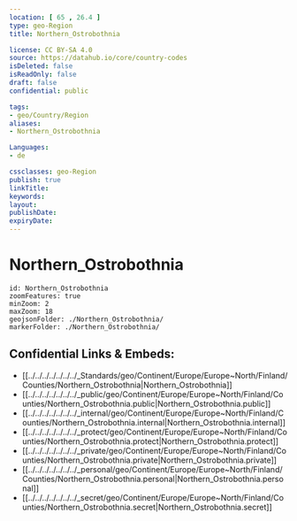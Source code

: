 ```yaml
---
location: [ 65 , 26.4 ] 
type: geo-Region
title: Northern_Ostrobothnia

license: CC BY-SA 4.0
source: https://datahub.io/core/country-codes
isDeleted: false
isReadOnly: false
draft: false
confidential: public

tags:
- geo/Country/Region
aliases:
- Northern_Ostrobothnia

Languages:
- de

cssclasses: geo-Region
publish: true
linkTitle: 
keywords: 
layout: 
publishDate: 
expiryDate: 
---
```


# Northern_Ostrobothnia

```leaflet
id: Northern_Ostrobothnia
zoomFeatures: true 
minZoom: 2 
maxZoom: 18
geojsonFolder: ./Northern_Ostrobothnia/
markerFolder: ./Northern_Ostrobothnia/
```


## Confidential Links & Embeds: 
- [[../../../../../../../_Standards/geo/Continent/Europe/Europe~North/Finland/Counties/Northern_Ostrobothnia|Northern_Ostrobothnia]] 
- [[../../../../../../../_public/geo/Continent/Europe/Europe~North/Finland/Counties/Northern_Ostrobothnia.public|Northern_Ostrobothnia.public]] 
- [[../../../../../../../_internal/geo/Continent/Europe/Europe~North/Finland/Counties/Northern_Ostrobothnia.internal|Northern_Ostrobothnia.internal]] 
- [[../../../../../../../_protect/geo/Continent/Europe/Europe~North/Finland/Counties/Northern_Ostrobothnia.protect|Northern_Ostrobothnia.protect]] 
- [[../../../../../../../_private/geo/Continent/Europe/Europe~North/Finland/Counties/Northern_Ostrobothnia.private|Northern_Ostrobothnia.private]] 
- [[../../../../../../../_personal/geo/Continent/Europe/Europe~North/Finland/Counties/Northern_Ostrobothnia.personal|Northern_Ostrobothnia.personal]] 
- [[../../../../../../../_secret/geo/Continent/Europe/Europe~North/Finland/Counties/Northern_Ostrobothnia.secret|Northern_Ostrobothnia.secret]] 

